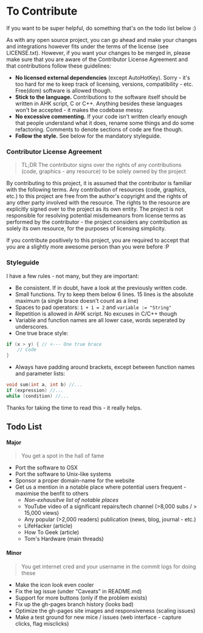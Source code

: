 # To Contribute

If you want to be super helpful, do something that's on the todo list below :)

As with any open source project, you can go ahead and make your changes and integrations however fits under the terms of the license (see LICENSE.txt). However, if you want your changes to be merged in, please make sure that you are aware of the Contributor License Agreement and that contributions follow these guidelines:

* **No licensed external dependencies** (except AutoHotKey). Sorry - it's too hard for me to keep track of licensing, versions, compatibility - etc. Free(dom) software is allowed though.
* **Stick to the language.** Contributions to the software itself should be written in AHK script, C or C++. Anything besides these languages won't be accepted - it makes the codebase messy.
* **No excessive commenting.** If your code isn't written clearly enough that people understand what it does, rename some things and do some refactoring. Comments to denote sections of code are fine though.
* **Follow the style.** See below for the mandatory styleguide.


### Contributor License Agreement

>TL;DR The contributor signs over the rights of any contributions (code, graphics - any resource) to be solely owned by the project

By contributing to this project, it is assumed that the contributor is familiar with the following terms.
Any contribution of resources (code, graphics, etc.) to this project are free from the author's copyright and the rights of any other party involved with the resource. The rights to the resource are explicitly signed over to the project as its own entity. The project is not responsible for resolving potential misdemeanors from license terms as performed by the contributor - the project considers any contribution as solely its own resource, for the purposes of licensing simplicity.

If you contribute positively to this project, you are required to accept that you are a slightly more awesome person than you were before :P

### Styleguide

I have a few rules - not many, but they are important:

* Be consistent. If in doubt, have a look at the previously written code.
* Small functions. Try to keep them below 6 lines. 15 lines is the absolute maximum (a single brace doesn't count as a line)
* Spaces to pad operators: `1 + 1 = 2` and `variable := "String"`
* Repetition is allowed in AHK script. No excuses in C/C++ though
* Variable and function names are all lower case, words seperated by underscores.
* One true brace style:
```c
if (x > y) { // <--- One true brace
    // Code
}
```
* Always have padding around brackets, except between function names and parameter lists:
```c
void sum(int a, int b) //...
if (expression) //...
while (condition) //...
```

Thanks for taking the time to read this - it really helps.

## Todo List

#### Major
> You get a spot in the hall of fame

* Port the software to OSX
* Port the software to Unix-like systems
* Sponsor a proper domain-name for the website
* Get us a mention in a notable place where potential users frequent - maximise the benfit to others
    + *Non-exhausitve list of notable places*
    + YouTube video of a significant repairs/tech channel (>8,000 subs / > 15,000 views)
    + Any popular (>2,000 readers) publication (news, blog, journal - etc.)
    + LifeHacker (article)
    * How To Geek (article)
    + Tom's Hardware (main threads)

#### Minor
> You get internet cred and your username in the commit logs for doing these

* Make the icon look even cooler
* Fix the lag issue (under "Caveats" in README.md)
* Support for more buttons (only if the problem exists)
* Fix up the gh-pages branch history (looks bad)
* Optimize the gh-pages site images and responsiveness (scaling issues)
* Make a test ground for new mice / issues (web interface - capture clicks, flag misclicks)
